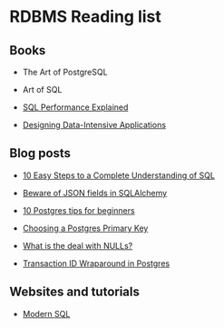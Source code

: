 # RDBMS Reading list

## Books

- The Art of PostgreSQL

- Art of SQL

- [SQL Performance Explained](https://sql-performance-explained.com/)

- [Designing Data-Intensive Applications](https://www.oreilly.com/library/view/designing-data-intensive-applications/9781491903063/)

## Blog posts

- [10 Easy Steps to a Complete Understanding of SQL](https://blog.jooq.org/10-easy-steps-to-a-complete-understanding-of-sql/)

- [Beware of JSON fields in
  SQLAlchemy](https://amercader.net/blog/beware-of-json-fields-in-sqlalchemy/)

- [10 Postgres tips for beginners](https://postgres.ai/blog/20230722-10-postgres-tips-for-beginners)

- [Choosing a Postgres Primary Key](https://supabase.com/blog/choosing-a-postgres-primary-key)

- [What is the deal with NULLs?](http://thoughts.davisjeff.com/2009/08/02/what-is-the-deal-with-nulls/)

- [Transaction ID Wraparound in Postgres](https://blog.sentry.io/transaction-id-wraparound-in-postgres/)

## Websites and tutorials

- [Modern SQL](https://modern-sql.com/)
